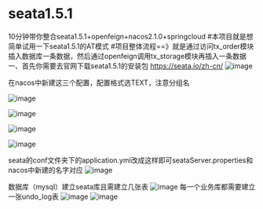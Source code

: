 # seata1.5.1
10分钟带你整合seata1.5.1+openfeign+nacos2.1.0+springcloud
#本项目就是想简单试用一下seata1.5.1的AT模式
#项目整体流程==》就是通过访问tx_order模块插入数据库一条数据，然后通过openfeign调用tx_storage模块再插入一条数据
一、首先你需要去官网下载seata1.5.1的安装包 https://seata.io/zh-cn/
![image](https://user-images.githubusercontent.com/76611252/188831246-0f94ae3f-453a-478c-9cde-a097ed59a257.png)




在nacos中新建这三个配置，配置格式选TEXT，注意分组名

![image](https://user-images.githubusercontent.com/76611252/188832201-ab53e0b0-3791-47e4-8116-a12a675599ea.png)

![image](https://user-images.githubusercontent.com/76611252/188832048-1c9bb47a-8b47-4cbf-890f-e2fa04187993.png)

![image](https://user-images.githubusercontent.com/76611252/188832345-caee351e-501d-4c4e-a108-0cff85f87525.png)

![image](https://user-images.githubusercontent.com/76611252/188832798-4162e29e-73ef-47ab-a089-64f2357f96a4.png)

seata的conf文件夹下的application.yml改成这样即可seataServer.properties和nacos中新建的名字对应
![image](https://user-images.githubusercontent.com/76611252/188833353-d5e931e4-872d-41b1-8e7d-0b9e84eda4c2.png)

数据库（mysql）建立seata库且需建立几张表
![image](https://user-images.githubusercontent.com/76611252/188835231-c969de0c-b313-4477-afca-461e5a0a99ad.png)
每一个业务库都需要建立一张undo_log表
![image](https://user-images.githubusercontent.com/76611252/188835837-6d031a6d-b65c-460a-9611-5e982a778cd9.png)
![image](https://user-images.githubusercontent.com/76611252/188835971-7ba560a3-6fb6-4662-bd46-2ba952b52c9b.png)


